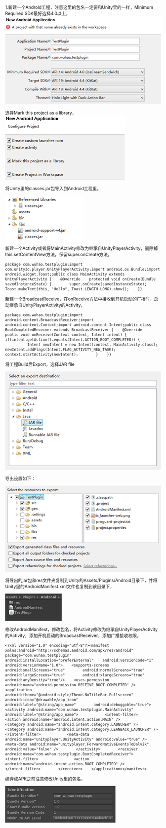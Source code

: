 1.新建一个Android工程，注意这里的包名一定要和Unity里的一样，Minimum Required SDK最好选择4.0以上，
![](Unity%20Android平台开机自启动_files/baf0e5c0-395b-4b8c-beb6-5b29d5f4a81b.png)

选择Mark this project as a library，
![](Unity%20Android平台开机自启动_files/92a29718-3f69-45a3-b7aa-50a4b1173fd6.png)

将Unity里的classes.jar包导入到Android工程里，

![](Unity%20Android平台开机自启动_files/fdc5573a-6e70-412a-9524-3a7272b61f9d.png)

新建一个Activity或者将MainActivity修改为继承自UnityPlayerActivity，删除掉this.setContentView方法，保留super.onCreate方法，

``` prettyprint
package com.wuhao.testplugin;import com.unity3d.player.UnityPlayerActivity;import android.os.Bundle;import android.widget.Toast;public class MainActivity extends UnityPlayerActivity {    @Override    protected void onCreate(Bundle savedInstanceState) {        super.onCreate(savedInstanceState);        Toast.makeText(this, "Hello", Toast.LENGTH_LONG).show();    }}
```

新建一个BroadcastReceive，在onReceive方法中接收到开机启动的广播时，启动继承自UnityPlayerActivity的Activity，

``` prettyprint
package com.wuhao.testplugin;import android.content.BroadcastReceiver;import android.content.Context;import android.content.Intent;public class BootCompletedReceiver extends BroadcastReceiver {    @Override    public void onReceive(Context context, Intent intent) {     if(intent.getAction().equals(Intent.ACTION_BOOT_COMPLETED)) {
          Intent newIntent = new Intent(context, MainActivity.class);            newIntent.addFlags(Intent.FLAG_ACTIVITY_NEW_TASK);         context.startActivity(newIntent);        }    }}
```

将工程Build后Export，选择JAR file

![](Unity%20Android平台开机自启动_files/94b91c64-efa2-4f81-8da4-4abec9ca5ee0.png)

导出设置如下：

![](Unity%20Android平台开机自启动_files/63a54ce2-9f35-48b8-ac3d-c613f02cc7a0.png)

将导出的jar包和res文件夹复制到Unity的Assets/Plugins/Android目录下，并将Unity里的AndroidManifest.xml文件也复制到该目录下，

![](Unity%20Android平台开机自启动_files/f9cd75d8-d881-4598-a72f-e783e9a99f69.png)

修改AndroidManifest，修改包名，将Activity修改为继承自UnityPlayerActivity的Activity，添加开机启动的BroadcastReceiver，添加广播接收权限，

``` prettyprint
<?xml version="1.0" encoding="utf-8"?><manifest    xmlns:android="http://schemas.android.com/apk/res/android"    package="com.wuhao.testplugin" android:installLocation="preferExternal"    android:versionCode="1"    android:versionName="1.0">    <supports-screens        android:smallScreens="true"        android:normalScreens="true"        android:largeScreens="true"        android:xlargeScreens="true"        android:anyDensity="true"/>    <uses-permission android:name="android.permission.RECEIVE_BOOT_COMPLETED" />         <application      android:theme="@android:style/Theme.NoTitleBar.Fullscreen"      android:icon="@drawable/app_icon"        android:label="@string/app_name"        android:debuggable="true">        <activity android:name="com.wuhao.testplugin.MainActivity"                  android:label="@string/app_name">            <intent-filter>                <action android:name="android.intent.action.MAIN" />                <category android:name="android.intent.category.LAUNCHER" />                <category android:name="android.intent.category.LEANBACK_LAUNCHER" />            </intent-filter>            <meta-data android:name="unityplayer.UnityActivity" android:value="true" />            <meta-data android:name="unityplayer.ForwardNativeEventsToDalvik" android:value="false" />        </activity>        <receiver android:name="com.wuhao.testplugin.BootCompletedReceiver">            <intent-filter>                <action android:name="android.intent.action.BOOT_COMPLETED" />            </intent-filter>        </receiver>    </application></manifest>
```

编译成APK之前注意修改Unity里的包名，

![](Unity%20Android平台开机自启动_files/e02b3b17-eda6-4ee0-ba7d-1ec66918c1ef.png)


